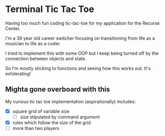 # Terminal Tic Tac Toe

Having too much fun coding tic-tac-toe for my application for the Recurse Center.

I'm a 39 year old career switcher focusing on transitioning from life as a musician to life as a coder.

I tried to implement this with some OOP but I keep being turned off by the connection between objects and state.

So I'm mostly sticking to functions and seeing how this works out. It's exhilerating!

## Mighta gone overboard with this

My curious tic tac toe implementation (aspirationally) includes:

- [x] square grid of variable size
  - [ ] size stipulated by command argument
- [x] rules which follow the size of the grid
- [ ] more than two players
